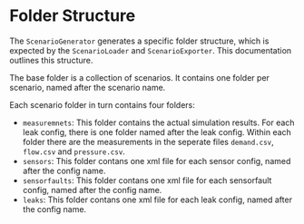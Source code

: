 # Folder Structure
The `ScenarioGenerator` generates a specific folder structure, which is expected by the `ScenarioLoader` and `ScenarioExporter`. This documentation outlines this structure.

The base folder is a collection of scenarios. It contains one folder per scenario, named after the scenario name.

Each scenario folder in turn contains four folders:
* `measuremnets`: This folder contains the actual simulation results. For each leak config, there is one folder named after the leak config. Within each folder there are the measurements in the seperate files `demand.csv`, `flow.csv` and `pressure.csv`.
* `sensors`: This folder contans one xml file for each sensor config, named after the config name.
* `sensorfaults`: This folder contans one xml file for each sensorfault config, named after the config name.
* `leaks`: This folder contans one xml file for each leak config, named after the config name.